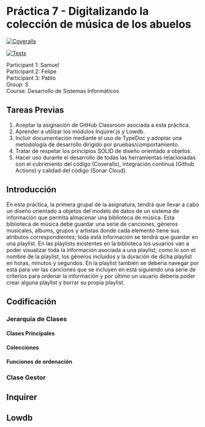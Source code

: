 # Práctica 7 - Digitalizando la colección de música de los abuelos

[![Coveralls](https://github.com/ULL-ESIT-INF-DSI-2122/ull-esit-inf-dsi-21-22-prct07-music-datamodel-grupo_s/actions/workflows/coveralls.yml/badge.svg)](https://github.com/ULL-ESIT-INF-DSI-2122/ull-esit-inf-dsi-21-22-prct07-music-datamodel-grupo_s/actions/workflows/coveralls.yml)

[![Tests](https://github.com/ULL-ESIT-INF-DSI-2122/ull-esit-inf-dsi-21-22-prct07-music-datamodel-grupo_s/actions/workflows/tests.js.yml/badge.svg)](https://github.com/ULL-ESIT-INF-DSI-2122/ull-esit-inf-dsi-21-22-prct07-music-datamodel-grupo_s/actions/workflows/tests.js.yml)

Participant 1: Samuel \
Participant 2: Felipe \
Participant 3: Pablo \
Group: S \
Course: Desarrollo de Sistemas Informáticos

## Tareas Previas
1. Aceptar la asignación de GitHub Classroom asociada a esta práctica.
2. Aprender a utilizar los módulos Inquirer.js y Lowdb.
3. Incluir documentación mediante el uso de TypeDoc y adoptar una metodología de desarrollo dirigido por pruebas/comportamiento.
4. Tratar de respetar los principios SOLID de diseño orientado a objetos.
5. Hacer uso durante el desarrollo de todas las herramientas relacionadas con el cubrimiento del código (Coveralls), integración contínua (Github Actions) y calidad del código (Sonar Cloud).

## Introducción
En esta práctica, la primera grupal de la asignatura, tendrá que llevar a cabo un diseño orientado a objetos del modelo de datos de un sistema de información que permita almacenar una biblioteca de música. Esta biblioteca de música debe guardar una serie de canciones, géneros musicales, albums, grupos y artistas donde cada elemento tiene sus atributos correspondientes; toda está información se tendrá que guardar en una playlist. En las playlists existentes en la biblioteca los usuarios van a poder visualizar toda la información asociada a una playlist, como lo son el nombre de la playlist, los géneros incluidos y la duración de dicha playlist en horas, minutos y segundos. En la playlist también se debería navegar por está para ver las canciones que se incluyen en está siguiendo una serie de criterios para ordenar la información y por último un usuario debería poder crear alguna playlist y borrar su propia playlist.

## Codificación

### Jerarquía de Clases 

#### Clases Principales

#### Colecciones

#### Funciones de ordenación

### Clase Gestor

## Inquirer

## Lowdb
